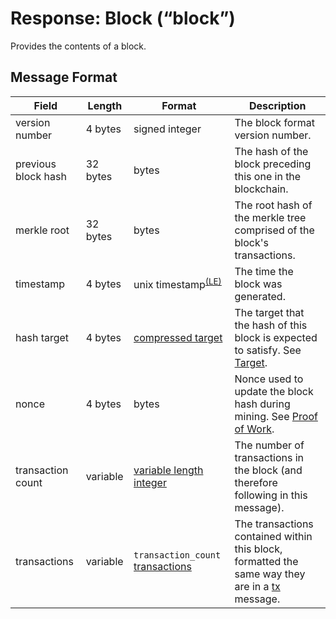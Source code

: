 # Response: Block (“block”)

Provides the contents of a block.

## Message Format

| Field | Length | Format | Description |
|--|--|--|--|
| version number | 4 bytes | signed integer | The block format version number. |
| previous block hash | 32 bytes | bytes | The hash of the block preceding this one in the blockchain. |
| merkle root | 32 bytes | bytes | The root hash of the merkle tree comprised of the block's transactions. |
| timestamp | 4 bytes | unix timestamp<sup>[(LE)](/protocol/misc/endian/little)</sup> | The time the block was generated. |
| hash target | 4 bytes | [compressed target](/protocol/blockchain/block/block-header#compressed-target-format) | The target that the hash of this block is expected to satisfy.  See [Target](/protocol/blockchain/proof-of-work#target). |
| nonce | 4 bytes | bytes | Nonce used to update the block hash during mining.  See [Proof of Work](/protocol/blockchain/proof-of-work). |
| transaction count | variable | [variable length integer](/protocol/formats/variable-length-integer) | The number of transactions in the block (and therefore following in this message). |
| transactions | variable | `transaction_count` [transactions](/protocol/network/messages/tx#message-format) | The transactions contained within this block, formatted the same way they are in a [tx](/protocol/network/messages/tx) message. |

